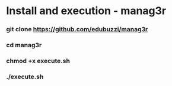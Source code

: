 # Install and execution - manag3r

### git clone https://github.com/edubuzzi/manag3r

### cd manag3r

### chmod +x execute.sh

### ./execute.sh
